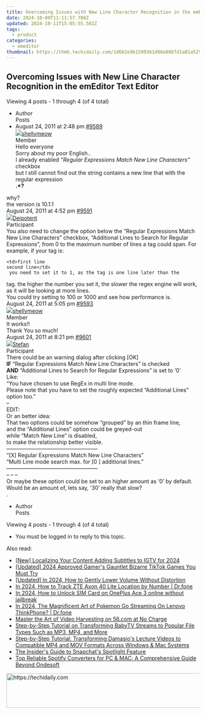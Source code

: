 ```yaml
---
title: Overcoming Issues with New Line Character Recognition in the emEditor Text Editor
date: 2024-10-09T11:11:57.708Z
updated: 2024-10-11T15:05:55.502Z
tags:
  - product
categories:
  - emeditor
thumbnail: https://thmb.techidaily.com/1d662e9b1599361d80a888fd1a81a529179f95c0fe44fe20c4f91438bc57f9cb.jpg
---
```


## Overcoming Issues with New Line Character Recognition in the emEditor Text Editor

Viewing 4 posts - 1 through 4 (of 4 total)

* Author  
Posts
* August 24, 2011 at 2:48 pm [#9589](https://tools.techidaily.com/emeditor/products/)  
[![](https://secure.gravatar.com/avatar/23d717965f2d4f3bb4f9f46094bedcd7?s=80&d=identicon&r=g)shellymeow](https://www.emeditor.com/forums/users/shellymeow/ "View shellymeow's profile")  
Member  
Hello everyone  
 Sorry about my poor English..  
 I already enabled _“Regular Expressions Match New Line Characters”_ checkbox  
 but I still cannot find out the string contains a new line that with the regular expression  
**.\*?**  
    
 why?  
 the version is 10.1.1  
August 24, 2011 at 4:52 pm [#9591](https://tools.techidaily.com/emeditor/products/)  
[![](https://secure.gravatar.com/avatar/c962eeb8483fd8ad7d82a003f8405439?s=80&d=identicon&r=g)Deipotent](https://www.emeditor.com/forums/users/deipotent/ "View Deipotent's profile")  
Participant  
You also need to change the option below the “Regular Expressions Match New Line Characters” checkbox, “Additional Lines to Search for Regular Expressions”, from 0 to the maximum number of lines a tag could span. For example, if your tag is:  
    
	<td>first line  
	second line</td>  
	 you need to set it to 1, as the tag is one line later than the  
 tag. the higher the number you set it, the slower the regex engine will work, as it will be looking at more lines.  
 You could try setting to 100 or 1000 and see how performance is.  
August 24, 2011 at 5:05 pm [#9593](https://tools.techidaily.com/emeditor/products/)  
[![](https://secure.gravatar.com/avatar/23d717965f2d4f3bb4f9f46094bedcd7?s=80&d=identicon&r=g)shellymeow](https://www.emeditor.com/forums/users/shellymeow/ "View shellymeow's profile")  
Member  
It works!!  
 Thank You so much!  
August 24, 2011 at 8:21 pm [#9601](https://tools.techidaily.com/emeditor/products/)  
[![](https://secure.gravatar.com/avatar/f29c043a3cc5c5dac8db4e62939893e9?s=80&d=identicon&r=g)Stefan](https://www.emeditor.com/forums/users/Stefan/ "View Stefan's profile")  
Participant  
There could be an warning dialog after clicking \[OK\]  
**IF** “Regular Expressions Match New Line Characters” is checked  
**AND** “Additional Lines to Search for Regular Expressions” is set to ‘0’  
 Like:  
 “You have chosen to use RegEx in multi line mode.  
 Please note that you have to set the roughly expected “Additional Lines” option too.”  
 –  
 EDIT:  
 Or an better idea:  
 That two options could be somehow “grouped” by an thin frame line,  
 and the “Additional Lines” option could be greyed-out  
 while “Match New Line” is disabled,  
 to make the relationship better visible.  
 —————————————————  
 “\[X\] Regular Expressions Match New Line Characters”  
 “Multi Line mode search max. for \[0 \] additional lines.”  
 —————————————————  
 – – –  
 Or maybe these option could be set to an higher amount as ‘0’ by default.  
 Would be an amount of, lets say, ’30’ really that slow?  
 .
* Author  
Posts

Viewing 4 posts - 1 through 4 (of 4 total)

* You must be logged in to reply to this topic.

<ins class="adsbygoogle"
     style="display:block"
     data-ad-format="autorelaxed"
     data-ad-client="ca-pub-7571918770474297"
     data-ad-slot="1223367746"></ins>

<ins class="adsbygoogle"
     style="display:block"
     data-ad-client="ca-pub-7571918770474297"
     data-ad-slot="8358498916"
     data-ad-format="auto"
     data-full-width-responsive="true"></ins>

<span class="atpl-alsoreadstyle">Also read:</span>
<div><ul>
<li><a href="https://instagram-clips.techidaily.com/new-localizing-your-content-adding-subtitles-to-igtv-for-2024/"><u>[New] Localizing Your Content Adding Subtitles to IGTV for 2024</u></a></li>
<li><a href="https://tiktok-video-recordings.techidaily.com/updated-2024-approved-gamers-gauntlet-bizarre-tiktok-games-you-must-try/"><u>[Updated] 2024 Approved Gamer's Gauntlet Bizarre TikTok Games You Must Try</u></a></li>
<li><a href="https://fox-glue.techidaily.com/updated-in-2024-how-to-gently-lower-volume-without-distortion/"><u>[Updated] In 2024, How to Gently Lower Volume Without Distortion</u></a></li>
<li><a href="https://android-location-track.techidaily.com/in-2024-how-to-track-zte-axon-40-lite-location-by-number-drfone-by-drfone-virtual-android/"><u>In 2024, How to Track ZTE Axon 40 Lite Location by Number | Dr.fone</u></a></li>
<li><a href="https://sim-unlock.techidaily.com/in-2024-how-to-unlock-sim-card-on-oneplus-ace-3-online-without-jailbreak-by-drfone-android/"><u>In 2024, How to Unlock SIM Card on OnePlus Ace 3 online without jailbreak</u></a></li>
<li><a href="https://android-pokemon-go.techidaily.com/in-2024-the-magnificent-art-of-pokemon-go-streaming-on-lenovo-thinkphone-drfone-by-drfone-virtual-android/"><u>In 2024, The Magnificent Art of Pokemon Go Streaming On Lenovo ThinkPhone? | Dr.fone</u></a></li>
<li><a href="https://win-great.techidaily.com/master-the-art-of-video-harvesting-on-56com-at-no-charge/"><u>Master the Art of Video Harvesting on 56.com at No Charge</u></a></li>
<li><a href="https://win-great.techidaily.com/step-by-step-tutorial-on-transforming-babytv-streams-to-popular-file-types-such-as-mp3-mp4-and-more/"><u>Step-by-Step Tutorial on Transforming BabyTV Streams to Popular File Types Such as MP3, MP4, and More</u></a></li>
<li><a href="https://win-great.techidaily.com/step-by-step-tutorial-transforming-damasios-lecture-videos-to-compatible-mp4-and-mov-formats-across-windows-and-mac-systems/"><u>Step-by-Step Tutorial: Transforming Damasio's Lecture Videos to Compatible MP4 and MOV Formats Across Windows & Mac Systems</u></a></li>
<li><a href="https://extra-hints.techidaily.com/the-insiders-guide-to-snapchats-spotlight-feature/"><u>The Insider's Guide to Snapchat's Spotlight Feature</u></a></li>
<li><a href="https://win-great.techidaily.com/top-reliable-spotify-converters-for-pc-and-mac-a-comprehensive-guide-beyond-ondesoft/"><u>Top Reliable Spotify Converters for PC & MAC: A Comprehensive Guide Beyond Ondesoft</u></a></li>
</ul></div>

<!-- affiliate ads begin -->
<a href="https://appsumo.8odi.net/c/5597632/2137378/7443" target="_top" id="2137378">
  <img src="//a.impactradius-go.com/display-ad/7443-2137378" border="0" alt="https://techidaily.com" width="600" height="90"/>
</a>
<img height="0" width="0" src="https://appsumo.8odi.net/i/5597632/2137378/7443" style="position:absolute;visibility:hidden;" border="0" />
<!-- affiliate ads end -->


